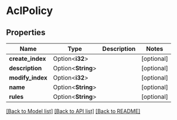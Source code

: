 # AclPolicy

## Properties

| Name             | Type               | Description | Notes      |
| ---------------- | ------------------ | ----------- | ---------- |
| **create_index** | Option<**i32**>    |             | [optional] |
| **description**  | Option<**String**> |             | [optional] |
| **modify_index** | Option<**i32**>    |             | [optional] |
| **name**         | Option<**String**> |             | [optional] |
| **rules**        | Option<**String**> |             | [optional] |

[[Back to Model list]](../README.md#documentation-for-models)
[[Back to API list]](../README.md#documentation-for-api-endpoints)
[[Back to README]](../README.md)
